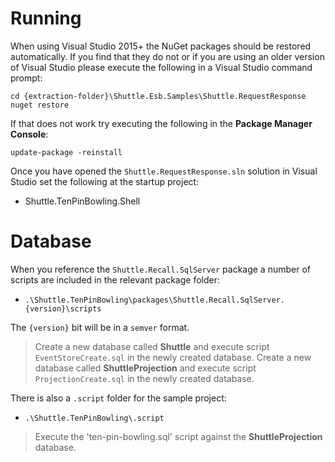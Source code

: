 # Running

When using Visual Studio 2015+ the NuGet packages should be restored automatically.  If you find that they do not or if you are using an older version of Visual Studio please execute the following in a Visual Studio command prompt:

~~~
cd {extraction-folder}\Shuttle.Esb.Samples\Shuttle.RequestResponse
nuget restore
~~~

If that does not work try executing the following in the **Package Manager Console**:

~~~
update-package -reinstall
~~~

Once you have opened the `Shuttle.RequestResponse.sln` solution in Visual Studio set the following at the startup project:

- Shuttle.TenPinBowling.Shell

# Database

When you reference the `Shuttle.Recall.SqlServer` package a number of scripts are included in the relevant package folder:

- `.\Shuttle.TenPinBowling\packages\Shuttle.Recall.SqlServer.{version}\scripts`

The `{version}` bit will be in a `semver` format.

> Create a new database called **Shuttle** and execute script `EventStoreCreate.sql` in the newly created database.
> Create a new database called **ShuttleProjection** and execute script `ProjectionCreate.sql` in the newly created database.

There is also a `.script` folder for the sample project:

- `.\Shuttle.TenPinBowling\.script`

> Execute the 'ten-pin-bowling.sql' script against the **ShuttleProjection** database.